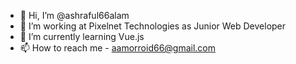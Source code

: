 - 👋 Hi, I’m @ashraful66alam
- 👀 I’m working at Pixelnet Technologies as Junior Web Developer
- 🌱 I’m currently learning Vue.js
- 📫 How to reach me - aamorroid66@gmail.com

